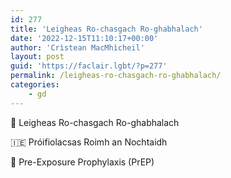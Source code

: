 ```yaml
---
id: 277
title: 'Leigheas Ro-chasgach Ro-ghabhalach'
date: '2022-12-15T11:10:17+00:00'
author: 'Crìstean MacMhìcheil'
layout: post
guid: 'https://faclair.lgbt/?p=277'
permalink: /leigheas-ro-chasgach-ro-ghabhalach/
categories:
    - gd
---
```


&#x1f3f4;&#xe0067;&#xe0062;&#xe0073;&#xe0063;&#xe0074;&#xe007f; Leigheas Ro-chasgach Ro-ghabhalach

&#x1f1ee;&#x1f1ea; Próifiolacsas Roimh an Nochtaidh

&#x1f3f4;&#xe0067;&#xe0062;&#xe0065;&#xe006e;&#xe0067;&#xe007f; Pre-Exposure Prophylaxis (PrEP)